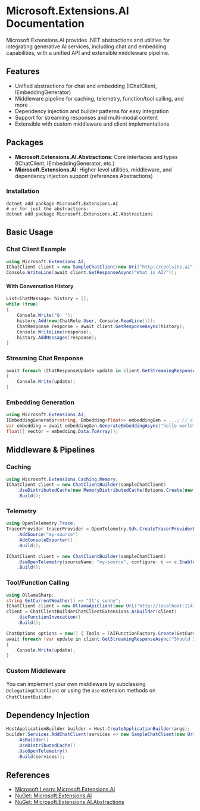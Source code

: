 # Microsoft.Extensions.AI Documentation

Microsoft.Extensions.AI provides .NET abstractions and utilities for integrating generative AI services, including chat and embedding capabilities, with a unified API and extensible middleware pipeline.

## Features

- Unified abstractions for chat and embedding (IChatClient, IEmbeddingGenerator)
- Middleware pipeline for caching, telemetry, function/tool calling, and more
- Dependency injection and builder patterns for easy integration
- Support for streaming responses and multi-modal content
- Extensible with custom middleware and client implementations

## Packages

- **Microsoft.Extensions.AI.Abstractions**: Core interfaces and types (IChatClient, IEmbeddingGenerator, etc.)
- **Microsoft.Extensions.AI**: Higher-level utilities, middleware, and dependency injection support (references Abstractions)

### Installation

```shell
dotnet add package Microsoft.Extensions.AI
# or for just the abstractions:
dotnet add package Microsoft.Extensions.AI.Abstractions
```

## Basic Usage

### Chat Client Example

```csharp
using Microsoft.Extensions.AI;
IChatClient client = new SampleChatClient(new Uri("http://coolsite.ai"), "target-ai-model");
Console.WriteLine(await client.GetResponseAsync("What is AI?"));
```

#### With Conversation History

```csharp
List<ChatMessage> history = [];
while (true)
{
    Console.Write("Q: ");
    history.Add(new(ChatRole.User, Console.ReadLine()));
    ChatResponse response = await client.GetResponseAsync(history);
    Console.WriteLine(response);
    history.AddMessages(response);
}
```

### Streaming Chat Response

```csharp
await foreach (ChatResponseUpdate update in client.GetStreamingResponseAsync("What is AI?"))
{
    Console.Write(update);
}
```

### Embedding Generation

```csharp
using Microsoft.Extensions.AI;
IEmbeddingGenerator<string, Embedding<float>> embeddingGen = ...; // e.g., from OllamaSharp
var embedding = await embeddingGen.GenerateEmbeddingAsync("hello world", CancellationToken.None);
float[] vector = embedding.Data.ToArray();
```

## Middleware & Pipelines

### Caching

```csharp
using Microsoft.Extensions.Caching.Memory;
IChatClient client = new ChatClientBuilder(sampleChatClient)
    .UseDistributedCache(new MemoryDistributedCache(Options.Create(new MemoryDistributedCacheOptions())))
    .Build();
```

### Telemetry

```csharp
using OpenTelemetry.Trace;
TracerProvider tracerProvider = OpenTelemetry.Sdk.CreateTracerProviderBuilder()
    .AddSource("my-source")
    .AddConsoleExporter()
    .Build();

IChatClient client = new ChatClientBuilder(sampleChatClient)
    .UseOpenTelemetry(sourceName: "my-source", configure: c => c.EnableSensitiveData = true)
    .Build();
```

### Tool/Function Calling

```csharp
using OllamaSharp;
string GetCurrentWeather() => "It's sunny";
IChatClient client = new OllamaApiClient(new Uri("http://localhost:11434"), "llama3.1");
client = ChatClientBuilderChatClientExtensions.AsBuilder(client)
    .UseFunctionInvocation()
    .Build();

ChatOptions options = new() { Tools = [AIFunctionFactory.Create(GetCurrentWeather)] };
await foreach (var update in client.GetStreamingResponseAsync("Should I wear a rain coat?", options))
{
    Console.Write(update);
}
```

### Custom Middleware

You can implement your own middleware by subclassing `DelegatingChatClient` or using the `Use` extension methods on `ChatClientBuilder`.

## Dependency Injection

```csharp
HostApplicationBuilder builder = Host.CreateApplicationBuilder(args);
builder.Services.AddChatClient(services => new SampleChatClient(new Uri("http://localhost"), "test")
    .AsBuilder()
    .UseDistributedCache()
    .UseOpenTelemetry()
    .Build(services));
```

## References

- [Microsoft Learn: Microsoft.Extensions.AI](https://learn.microsoft.com/en-us/dotnet/ai/microsoft-extensions-ai)
- [NuGet: Microsoft.Extensions.AI](https://www.nuget.org/packages/Microsoft.Extensions.AI)
- [NuGet: Microsoft.Extensions.AI.Abstractions](https://www.nuget.org/packages/Microsoft.Extensions.AI.Abstractions)
